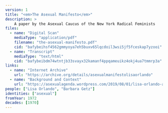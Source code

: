 ```yaml
---
version: 1
title: "<em>The Asexual Manifesto</em>"
description: >
    A paper by the Asexual Caucus of the New York Radical Feminists
files:
  - name: "Digital Scan"
    mediaType: "application/pdf"
    filename: "the-asexual-manifesto.pdf"
    cid: "bafybeihsf4562gmmyoya7eh5buxv65lqcdoil3wsi5jf5fceskap7yzooi"
  - name: "Transcript"
    mediaType: "text/html"
    cid: "bafybeibdm74wtntjb33svayx32kamanf4ppqameuikz4okj4ua7tmmrp3a"
links:
  - name: "Internet Archive"
    url: "https://archive.org/details/asexualmanifestolisaorlando"
  - name: "Background and Context"
    url: "https://asexualagenda.wordpress.com/2019/08/01/lisa-orlando-author-of-the-asexual-manifesto-1972/"
people: ["Lisa Orlando", "Barbara Getz"]
identities: ["asexual"]
fromYear: 1972
decades: [1970]
---
```


